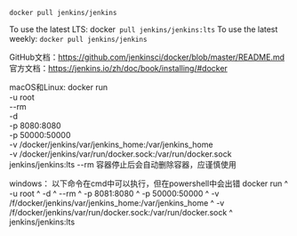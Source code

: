`docker pull jenkins/jenkins`

To use the latest LTS: docker` pull jenkins/jenkins:lts`
To use the latest weekly: `docker pull jenkins/jenkins`

GitHub文档：https://github.com/jenkinsci/docker/blob/master/README.md
官方文档：https://jenkins.io/zh/doc/book/installing/#docker

macOS和Linux:
docker run \
-u root \
--rm \
-d \
-p 8080:8080 \
-p 50000:50000 \
-v /docker/jenkins/var/jenkins_home:/var/jenkins_home \
-v /docker/jenkins/var/run/docker.sock:/var/run/docker.sock \
jenkins/jenkins:lts
--rm 容器停止后会自动删除容器，应谨慎使用

windows：
以下命令在cmd中可以执行，但在powershell中会出错
docker run ^
-u root ^
-d ^
--rm ^
-p 8081:8080 ^
-p 50000:50000 ^
-v /f/docker/jenkins/var/jenkins_home:/var/jenkins_home ^
-v /f/docker/jenkins/var/run/docker.sock:/var/run/docker.sock ^
jenkins/jenkins:lts